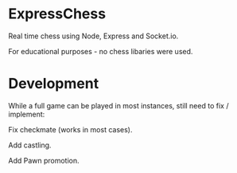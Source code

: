 # ExpressChess
Real time chess using Node, Express and Socket.io.

For educational purposes - no chess libaries were used.

# Development
While a full game can be played in most instances, still need to fix / implement:

Fix checkmate (works in most cases).

Add castling.

Add Pawn promotion.
